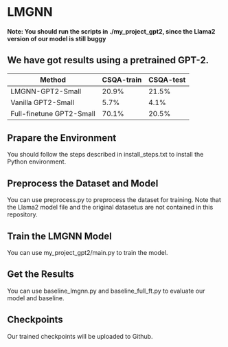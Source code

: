 # LMGNN

#### Note: You should run the scripts in ./my_project_gpt2, since the Llama2 version of our model is still buggy

## We have got results using a pretrained GPT-2.

| Method  | CSQA-train | CSQA-test |
| ------------- | ------------- | ------------- |
| LMGNN-GPT2-Small  | 20.9%  | 21.5%  |
| Vanilla GPT2-Small   | 5.7%  | 4.1%  |
| Full-finetune GPT2-Small   | 70.1%  | 20.5%  |

## Prapare the Environment

You should follow the steps described in install_steps.txt to install the Python environment.

## Preprocess the Dataset and Model

You can use preprocess.py to preprocess the dataset for training. Note that the Llama2 model file and the original datasetus are not contained in this repository.

## Train the LMGNN Model

You can use my_project_gpt2/main.py to train the model.

## Get the Results

You can use baseline_lmgnn.py and baseline_full_ft.py to evaluate our model and baseline.

## Checkpoints

Our trained checkpoints will be uploaded to Github.
